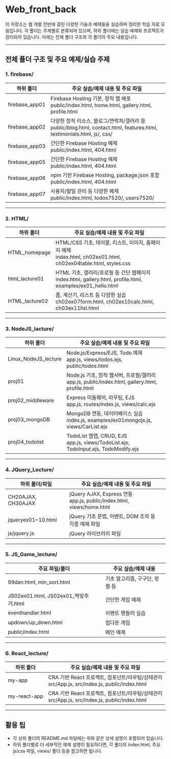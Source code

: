 # Web_front_back

이 저장소는 웹 개발 전반에 걸친 다양한 기술과 예제들을 실습하며 정리한 학습 자료 모음입니다. 각 폴더는 주제별로 분류되어 있으며, 하위 폴더에는 실습 예제와 프로젝트가 정리되어 있습니다. 아래는 전체 폴더 구조와 각 폴더의 주요 내용입니다.

---

## 전체 폴더 구조 및 주요 예제/실습 주제

### 1. firebase/
| 하위 폴더         | 주요 실습/예제 내용 및 주요 파일                       |
|-------------------|------------------------------------------------------|
| firebase_app01    | Firebase Hosting 기본, 정적 웹 배포<br>public/index.html, home.html, gallery.html, profile.html |
| firebase_app02    | 다양한 정적 리소스, 블로그/연락처/갤러리 등<br>public/blog.html, contact.html, features.html, testimonials.html, js/, css/ |
| firebase_app03    | 간단한 Firebase Hosting 예제<br>public/index.html, 404.html |
| firebase_app05    | 간단한 Firebase Hosting 예제<br>public/index.html, 404.html |
| firebase_app06    | npm 기반 Firebase Hosting, package.json 포함<br>public/index.html, 404.html |
| firebase_app07    | 사용자/할일 관리 등 다양한 예제<br>public/index.html, todos7520/, users7520/ |

---

### 2. HTML/
| 하위 폴더         | 주요 실습/예제 내용 및 주요 파일                       |
|-------------------|------------------------------------------------------|
| HTML_homepage     | HTML/CSS 기초, 테이블, 리스트, 이미지, 홈페이지 예제<br>index.html, ch02ex01.html, ch02ex04table.html, styles.css |
| html_lacture01    | HTML 기초, 갤러리/프로필 등 간단 웹페이지<br>index.html, gallery.html, profile.html, examples/ex01_hello.html |
| HTML_lacture02    | 폼, 계산기, 리스트 등 다양한 실습<br>ch02ex07form.html, ch02ex10calc.html, ch03ex11list.html |

---

### 3. NodeJS_lacture/
| 하위 폴더             | 주요 실습/예제 내용 및 주요 파일                       |
|-----------------------|------------------------------------------------------|
| Linux_NodeJS_lecture  | Node.js/Express/EJS, Todo 예제<br>app.js, views/todos.ejs, public/todos.html |
| proj01                | Node.js 기초, 정적 웹서버, 프로필/갤러리<br>app.js, public/index.html, gallery.html, profile.html |
| proj02_middleware     | Express 미들웨어, 라우팅, EJS<br>app.js, routes/index.js, views/calc.ejs |
| proj03_mongoDB        | MongoDB 연동, 데이터베이스 실습<br>index.js, examples/ex01mongojs.js, views/CarList.ejs |
| proj04_todolist       | TodoList 웹앱, CRUD, EJS<br>app.js, views/TodoList.ejs, TodoInput.ejs, TodoModify.ejs |

---

### 4. JQuery_Lecture/
| 하위 폴더/파일    | 주요 실습/예제 내용 및 주요 파일                       |
|-------------------|------------------------------------------------------|
| CH20AJAX, CH30AJAX| jQuery AJAX, Express 연동<br>app.js, public/index.html, views/home.html |
| jqueryex01~10.html| jQuery 기초 문법, 이벤트, DOM 조작 등<br>각종 예제 파일 |
| js/jquery.js      | jQuery 라이브러리 파일                                |

---

### 5. JS_Game_lecture/
| 주요 파일/폴더         | 주요 실습/예제 내용                                 |
|------------------------|----------------------------------------------------|
| 99dan.html, min_sort.html | 기초 알고리즘, 구구단, 정렬 등                   |
| JS02ex01.html, JS02ex01_짝맞추기.html | 간단한 게임 예제                      |
| eventhandler.html      | 이벤트 핸들러 실습                                 |
| updown/up_down.html    | 업다운 게임                                        |
| public/index.html      | 메인 예제                                          |

---

### 6. React_lecture/
| 하위 폴더         | 주요 실습/예제 내용 및 주요 파일                       |
|-------------------|------------------------------------------------------|
| my-app            | CRA 기반 React 프로젝트, 컴포넌트/라우팅/상태관리<br>src/App.js, src/index.js, public/index.html |
| my-react-app      | CRA 기반 React 프로젝트, 컴포넌트/라우팅/상태관리<br>src/App.js, src/index.js, public/index.html |

---

## 활용 팁
- 각 상위 폴더의 README.md 파일에는 위와 같은 상세 설명이 포함되어 있습니다.
- 하위 폴더별로 더 세부적인 예제 설명이 필요하다면, 각 폴더의 index.html, 주요 js/css 파일, views/ 폴더 등을 참고하면 됩니다.
